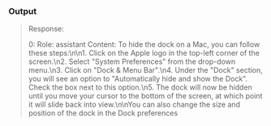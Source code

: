 ### Output

> Response:
>
> 0: Role: assistant  Content: To hide the dock on a Mac, you can follow these steps:\n\n1. Click on the Apple logo in the top-left corner of the screen.\n2. Select \"System Preferences\" from the drop-down menu.\n3. Click on \"Dock & Menu Bar\".\n4. Under the \"Dock\" section, you will see an option to \"Automatically hide and show the Dock\". Check the box next to this option.\n5. The dock will now be hidden until you move your cursor to the bottom of the screen, at which point it will slide back into view.\n\nYou can also change the size and position of the dock in the Dock preferences